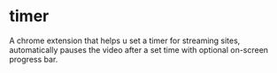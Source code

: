 # timer
A chrome extension that helps u set a timer for streaming sites, automatically pauses the video after a set time with optional on-screen progress bar.
